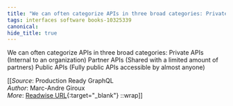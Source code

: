 ```yaml
---
title: "We can often categorize APIs in three broad categories: Private ..."
tags: interfaces software books-10325339
canonical: 
hide_title: true
---
```


We can often categorize APIs in three broad categories:
Private APIs (Internal to an organization)
Partner APIs (Shared with a limited amount of partners)
Public APIs (Fully public APIs accessible by almost anyone)


[[_Source_: Production Ready GraphQL<br>
_Author_: Marc-Andre Giroux<br>
_More_: [Readwise URL](https://readwise.io/open/210672384){:target="_blank"}
::wrap]]